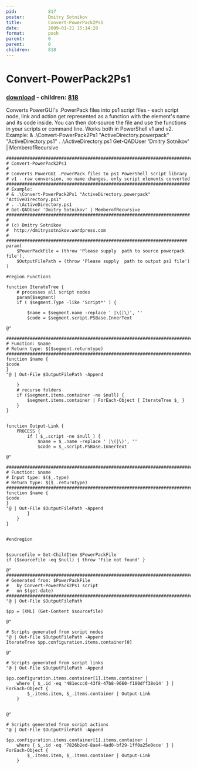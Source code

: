 ```yaml
---
pid:            817
poster:         Dmitry Sotnikov
title:          Convert-PowerPack2Ps1
date:           2009-01-21 15:14:28
format:         posh
parent:         0
parent:         0
children:       818
---
```


# Convert-PowerPack2Ps1

### [download](817.ps1) - children: [818](818.md)

Converts PowerGUI's .PowerPack files into ps1 script files - each script node, link and action get represented as a function with the element's name and its code inside. You can then dot-source the file and use the functions in your scripts or command line. Works both in PowerShell v1 and v2.
Example:
& .\Convert-PowerPack2Ps1 "ActiveDirectory.powerpack" "ActiveDirectory.ps1"
. .\ActiveDirectory.ps1
Get-QADUser 'Dmitry Sotnikov' | MemberofRecursive

```posh
#######################################################################
# Convert-PowerPack2Ps1
# 
# Converts PowerGUI .PowerPack files to ps1 PowerShell script library
# v1 - raw conversion, no name changes, only script elements converted
######################################################################
# Example:
# & .\Convert-PowerPack2Ps1 "ActiveDirectory.powerpack" "ActiveDirectory.ps1"
# . .\ActiveDirectory.ps1
# Get-QADUser 'Dmitry Sotnikov' | MemberofRecursive
######################################################################
#
# (c) Dmitry Sotnikov
#  http://dmitrysotnikov.wordpress.com
#
#####################################################################
param(
	$PowerPackFile = (throw 'Please supply  path to source powerpack file'),
	$OutputFilePath = (throw 'Please supply  path to output ps1 file')
)

#region Functions

function IterateTree {
	# processes all script nodes
	param($segment)
	if ( $segment.Type -like 'Script*' ) {
		
		$name = $segment.name -replace ' |\(|\)', ''
		$code = $segment.script.PSBase.InnerText
		
@"

########################################################################
# Function: $name
# Return type: $($segment.returntype)
########################################################################
function $name {
$code
}
"@ | Out-File $OutputFilePath -Append		
		
	}
	# recurse folders
	if ($segment.items.container -ne $null) {
		$segment.items.container | ForEach-Object { IterateTree $_ }
	}
}


function Output-Link {
	PROCESS {
		if ( $_.script -ne $null ) { 
			$name = $_.name -replace ' |\(|\)', ''
			$code = $_.script.PSBase.InnerText

@"

########################################################################
# Function: $name
# Input type: $($_.type)
# Return type: $($_.returntype)
########################################################################
function $name {
$code
}
"@ | Out-File $OutputFilePath -Append		
		}
	}
}


#endregion


$sourcefile = Get-ChildItem $PowerPackFile
if ($sourcefile -eq $null) { throw 'File not found' }
	
@"
########################################################################
# Generated from: $PowerPackFile
#   by Convert-PowerPack2Ps1 script
#   on $(get-date)
########################################################################
"@ | Out-File $OutputFilePath

$pp = [XML] (Get-Content $sourcefile)

@"

# Scripts generated from script nodes
"@ | Out-File $OutputFilePath -Append
IterateTree $pp.configuration.items.container[0]

@"

# Scripts generated from script links
"@ | Out-File $OutputFilePath -Append

$pp.configuration.items.container[1].items.container | 
	where { $_.id -eq '481eccc0-43f8-47b8-9660-f100dff38e14' } | ForEach-Object {
		$_.items.item, $_.items.container | Output-Link
	}


@"

# Scripts generated from script actions
"@ | Out-File $OutputFilePath -Append

$pp.configuration.items.container[1].items.container | 
	where { $_.id -eq '7826b2ed-8ae4-4ad0-bf29-1ff0a25e0ece' } | ForEach-Object {
		$_.items.item, $_.items.container | Output-Link
	}
```
